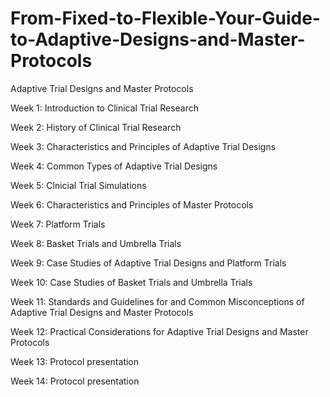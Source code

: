 # From-Fixed-to-Flexible-Your-Guide-to-Adaptive-Designs-and-Master-Protocols

Adaptive Trial Designs and Master Protocols

Week 1: Introduction to Clinical Trial Research

Week 2: History of Clinical Trial Research 

Week 3: Characteristics and Principles of Adaptive Trial Designs

Week 4: Common Types of Adaptive Trial Designs

Week 5: Clnicial Trial Simulations

Week 6: Characteristics and Principles of Master Protocols

Week 7: Platform Trials

Week 8: Basket Trials and Umbrella Trials

Week 9: Case Studies of Adaptive Trial Designs and Platform Trials

Week 10: Case Studies of Basket Trials and Umbrella Trials

Week 11: Standards and Guidelines for and Common Misconceptions of Adaptive Trial Designs and Master Protocols

Week 12: Practical Considerations for Adaptive Trial Designs and Master Protocols

Week 13: Protocol presentation

Week 14: Protocol presentation

